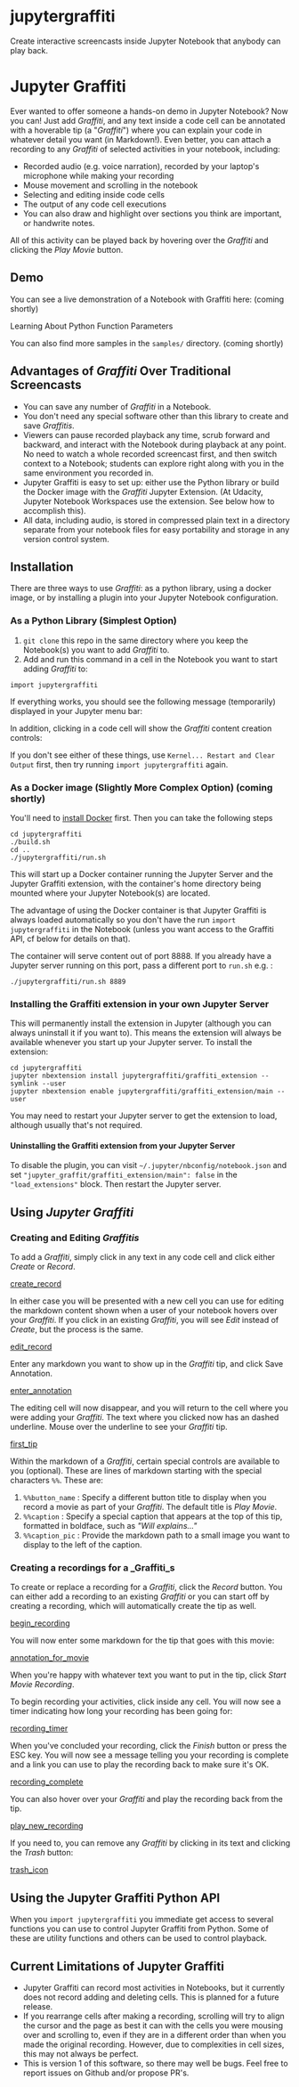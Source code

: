 # jupytergraffiti
Create interactive screencasts inside Jupyter Notebook that anybody can play back.

# Jupyter Graffiti

Ever wanted to offer someone a hands-on demo in Jupyter Notebook? Now
you can! Just add _Graffiti_, and any text inside a code cell can be
annotated with a hoverable tip (a "_Graffiti_") where you can explain
your code in whatever detail you want (in Markdown!).  Even better,
you can attach a recording to any _Graffiti_ of selected activities in your notebook,
including:

* Recorded audio (e.g. voice narration), recorded by your laptop's microphone while making your recording
* Mouse movement and scrolling in the notebook
* Selecting and editing inside code cells
* The output of any code cell executions
* You can also draw and highlight over sections you think are important, or handwrite notes.

All of this activity can be played back by hovering over the _Graffiti_ and clicking the _Play Movie_ button.

## Demo

You can see a live demonstration of a Notebook with Graffiti here: (coming shortly)

Learning About Python Function Parameters

You can also find more samples in the `samples/` directory. (coming shortly)

## Advantages of _Graffiti_ Over Traditional Screencasts

* You can save any number of _Graffiti_ in a Notebook.
* You don't need any special software other than this library to create and save _Graffitis_.
* Viewers can pause recorded playback any time, scrub forward and backward, and interact with the Notebook during
playback at any point. No need to watch a whole recorded screencast first, and then switch context to a Notebook; students can explore right along with
you in the same environment you recorded in.
* Jupyter Graffiti is easy to set up: either use the Python library or build the Docker image with the _Graffiti_ Jupyter Extension.  (At Udacity, Jupyter Notebook Workspaces use the extension. See below how to accomplish this).
* All data, including audio, is stored in compressed plain text in a directory separate from your notebook files for easy portability and storage in any version control system.

## Installation

There are three ways to use _Graffiti_: as a python library, using a docker image, or by installing a plugin into your Jupyter Notebook configuration. 

### As a Python Library (Simplest Option)

1. `git clone` this repo in the same directory where you keep the Notebook(s) you want to add _Graffiti_ to.
1. Add and run this command in a cell in the Notebook you want to start adding _Graffiti_ to: 

```
import jupytergraffiti
```

If everything works, you should see the following message (temporarily) displayed in your Jupyter menu bar:

In addition, clicking in a code cell will show the _Graffiti_ content creation controls:

If you don't see either of these things, use `Kernel... Restart and Clear Output` first, then try running ```import jupytergraffiti``` again.

### As a Docker image (Slightly More Complex Option) (coming shortly)

You'll need to [install Docker](https://docs.docker.com/install) first. Then you can take the following steps

```
cd jupytergraffiti
./build.sh
cd ..
./jupytergraffiti/run.sh
```

This will start up a Docker container running the Jupyter Server and
the Jupyter Graffiti extension, with the container's home directory
being mounted where your Jupyter Notebook(s) are located.

The advantage of using the Docker container is that Jupyter Graffiti
is always loaded automatically so you don't have the run `import
jupytergraffiti` in the Notebook (unless you want access to the
Graffiti API, cf below for details on that).

The container will serve content out of port 8888. If you already have
a Jupyter server running on this port, pass a different port to
`run.sh` e.g. :

`./jupytergraffiti/run.sh 8889`

### Installing the Graffiti extension in your own Jupyter Server

This will permanently install the extension in Jupyter (although you
can always uninstall it if you want to). This means the extension will
always be available whenever you start up your Jupyter server. To
install the extension:

```
cd jupytergraffiti
jupyter nbextension install jupytergraffiti/graffiti_extension --symlink --user
jupyter nbextension enable jupytergraffiti/graffiti_extension/main --user
```

You may need to restart your Jupyter server to get the extension to load, although usually that's not required.

#### Uninstalling the Graffiti extension from your Jupyter Server

To disable the plugin, you can visit
`~/.jupyter/nbconfig/notebook.json` and set
`"jupyter_graffit/graffiti_extension/main": false` in the
`"load_extensions"` block. Then restart the Jupyter server.

## Using _Jupyter Graffiti_

### Creating and Editing _Graffitis_

To add a _Graffiti_, simply click in any text in any code cell and click
either *Create* or *Record*. 

[create_record](./images/create_record.png)

In either case you will be presented with
a new cell you can use for editing the markdown content shown when a
user of your notebook hovers over your _Graffiti_.  If you click in an
existing _Graffiti_, you will see *Edit* instead of *Create*, but the
process is the same.

[edit_record](./images/edit_record.png)

Enter any markdown you want to show up in the _Graffiti_ tip, and
click Save Annotation.

[enter_annotation](./images/enter_annotation.png)

The editing cell will now disappear, and you will
return to the cell where you were adding your _Graffiti_. The text
where you clicked now has an dashed underline. Mouse over the
underline to see your _Graffiti_ tip.

[first_tip](./images/first_tip.png)

Within the markdown of a _Graffiti_, certain special controls are
available to you (optional). These are lines of markdown starting with
the special characters `%%`. These are:

1. `%%button_name` : Specify a different button title to display when you record a movie as part of your _Graffiti_. The default title is _Play Movie_.
1. `%%caption`     : Specify a special caption that appears at the top of this tip, formatted in boldface, such as _"Will explains..."_
1. `%%caption_pic` : Provide the markdown path to a small image you want to display to the left of the caption. 

### Creating a recordings for a _Graffiti_s

To create or replace a recording for a _Graffiti_, click the *Record*
button. You can either add a recording to an existing _Graffiti_ or
you can start off by creating a recording, which will automatically
create the tip as well.

[begin_recording](./images/begin_recording.png)

You will now enter some markdown for the tip that goes with this movie:

[annotation_for_movie](./images/annotation_for_movie.png)

When you're happy with whatever text you want to put in the tip, click *Start Movie Recording*.

To begin recording your activities, click inside any cell. You will
now see a timer indicating how long your recording has been going for:

[recording_timer](./images/recording_timer.png)

When you've concluded your recording, click the *Finish* button or
press the ESC key. You will now see a message telling you your
recording is complete and a link you can use to play the recording
back to make sure it's OK. 

[recording_complete](./images/recording_complete.png)

You can also hover over your _Graffiti_ and
play the recording back from the tip.

[play_new_recording](./images/play_new_recording.png)

If you need to, you can remove any _Graffiti_ by clicking in its text and clicking the *Trash* button:

[trash_icon](./images/trash_icon.png)


## Using the Jupyter Graffiti Python API

When you `import jupytergraffiti` you immediate get access to several
functions you can use to control Jupyter Graffiti from Python. Some of these
are utility functions and others can be used to control playback.

## Current Limitations of Jupyter Graffiti

* Jupyter Graffiti can record most activities in Notebooks, but it currently does not record adding and deleting cells. This is planned for a future release.
* If you rearrange cells after making a recording, scrolling will try to align the cursor and the page as best it can with the cells you were mousing over and scrolling to, even if they are in a different order than when you made the original recording. However, due to complexities in cell sizes, this may not always be perfect.
* This is version 1 of this software, so there may well be bugs. Feel free to report issues on Github and/or propose PR's.
